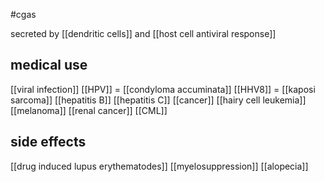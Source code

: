 #cgas 

secreted by [[dendritic cells]] and [[host cell antiviral response]]

## medical use
[[viral infection]]
	[[HPV]] = [[condyloma accuminata]]
	[[HHV8]] = [[kaposi sarcoma]]
	[[hepatitis B]]
	[[hepatitis C]]
[[cancer]]
	[[hairy cell leukemia]]
	[[melanoma]]
	[[renal cancer]]
	[[CML]]
	
## side effects
[[drug induced lupus erythematodes]]
[[myelosuppression]]
[[alopecia]]
